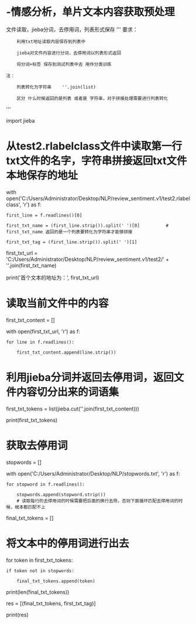 # -情感分析，单片文本内容获取预处理
文件读取，jieba分词，去停用词，列表形式保存
'''
    要求： 
    
        利用txt地址读取内容保存到列表中
        
        jieba对文件内容进行分词，去停用词以列表形式返回
        
        将分词+标签 保存到测试列表中去 用作分类训练
        
    注：
    
        列表转化为字符串    ''.join(list)
        
        区分 什么时候返回的是列表 或者是 字符串，对于拼接处理需要进行列表转化
'''

import jieba

# 从test2.rlabelclass文件中读取第一行txt文件的名字，字符串拼接返回txt文件本地保存的地址
with open('C:/Users/Administrator/Desktop/NLP/review_sentiment.v1/test2.rlabelclass', 'r') as f:

    first_line = f.readlines()[0]
    
    first_txt_name = (first_line.strip()).split(' ')[0]          # first_txt_name 返回的是一个列表要转化为字符串才能够拼接
    
    first_txt_tag = (first_line.strip()).split(' ')[1]
    
first_txt_url = 'C:/Users/Administrator/Desktop/NLP/review_sentiment.v1/test2/' + ''.join(first_txt_name)

print('首个文本的地址为：', first_txt_url)

# 读取当前文件中的内容

first_txt_content = []

with open(first_txt_url, 'r') as f:

    for line in f.readlines():
    
        first_txt_content.append(line.strip())

# 利用jieba分词并返回去停用词，返回文件内容切分出来的词语集

first_txt_tokens = list(jieba.cut(''.join(first_txt_content)))

print(first_txt_tokens)

# 获取去停用词
stopwords = []

with open('C:/Users/Administrator/Desktop/NLP/stopwords.txt', 'r') as f:

    for stopword in f.readlines():
    
        stopwords.append(stopword.strip())          
        # 读取每行的去停用词的时候需要把后面的换行去除，否则下面循环匹配去停用词的时候，根本都匹配不上

final_txt_tokens = []

# 将文本中的停用词进行出去
for token in first_txt_tokens:

    if token not in stopwords:
    
        final_txt_tokens.append(token)
        
print(len(final_txt_tokens))


res = [(final_txt_tokens, first_txt_tag)]

print(res)



